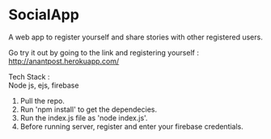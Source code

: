 # SocialApp
A web app to register yourself and share stories with other registered users.<br>

Go try it out by going to the link and registering yourself : http://anantpost.herokuapp.com/ <br>

Tech Stack : <br>
Node js, ejs, firebase

1) Pull the repo.<br>
2) Run 'npm install' to get the dependecies.<br>
3) Run the index.js file as 'node index.js'.<br>
4) Before running server, register and enter your firebase credentials.<br>
